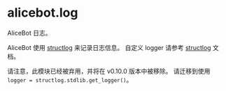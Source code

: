 # alicebot.log

AliceBot 日志。

AliceBot 使用 [structlog](https://www.structlog.org/) 来记录日志信息。
自定义 logger 请参考 [structlog](https://www.structlog.org/) 文档。

请注意，此模块已经被弃用，并将在 v0.10.0 版本中被移除。
请迁移到使用 `logger = structlog.stdlib.get_logger()`。
